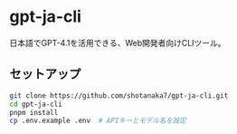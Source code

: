 # gpt-ja-cli

日本語でGPT-4.1を活用できる、Web開発者向けCLIツール。

## セットアップ

```bash
git clone https://github.com/shotanaka7/gpt-ja-cli.git
cd gpt-ja-cli
pnpm install
cp .env.example .env  # APIキーとモデル名を設定
